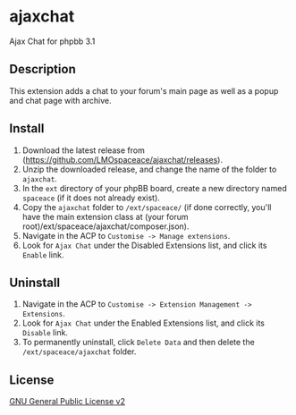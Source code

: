 # ajaxchat
Ajax Chat for phpbb 3.1

## Description

This extension adds a chat to your forum's main page as well as a popup and chat page with archive.

## Install

1. Download the latest release from (https://github.com/LMOspaceace/ajaxchat/releases).
2. Unzip the downloaded release, and change the name of the folder to `ajaxchat`.
3. In the `ext` directory of your phpBB board, create a new directory named `spaceace` (if it does not already exist).
4. Copy the `ajaxchat` folder to `/ext/spaceace/` (if done correctly, you'll have the main extension class at (your forum root)/ext/spaceace/ajaxchat/composer.json).
5. Navigate in the ACP to `Customise -> Manage extensions`.
6. Look for `Ajax Chat` under the Disabled Extensions list, and click its `Enable` link.

## Uninstall

1. Navigate in the ACP to `Customise -> Extension Management -> Extensions`.
2. Look for `Ajax Chat` under the Enabled Extensions list, and click its `Disable` link.
3. To permanently uninstall, click `Delete Data` and then delete the `/ext/spaceace/ajaxchat` folder.

## License
[GNU General Public License v2](http://opensource.org/licenses/GPL-2.0)
